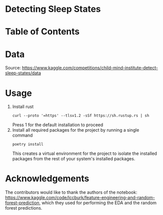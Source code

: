 # Detecting Sleep States 

# Table of Contents


# Data

Source: https://www.kaggle.com/competitions/child-mind-institute-detect-sleep-states/data

# Usage

1. Install rust
   ```
   curl --proto '=https' --tlsv1.2 -sSf https://sh.rustup.rs | sh
   ```
   Press 1 for the default installation to proceed
2. Install all required packages for the project by running a single command
   ```
   poetry install
   ```
   This creates a virtual environment for the project to isolate the installed packages from the rest of your system's installed packages.

# Acknowledgements

The contributors would like to thank the authors of the notebook: https://www.kaggle.com/code/lccburk/feature-engineering-and-random-forest-prediction, which they used for performing the EDA and the random forest predictions. 